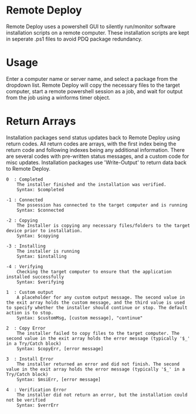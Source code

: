 # Remote Deploy
Remote Deploy uses a powershell GUI to silently run/monitor software installation scripts on a remote computer. These installation scripts are kept in seperate .ps1 files to avoid PDQ package redundancy.

# Usage
Enter a computer name or server name, and select a package from the dropdown list. Remote Deploy will copy the necessary files to the target computer, start a remote powershell session as a job, and wait for output from the job using a winforms timer object.

# Return Arrays
Installation packages send status updates back to Remote Deploy using return codes. All return codes are arrays, with the first index being the return code and following indexes being any additional information. There are several codes with pre-written status messages, and a custom code for misc updates. Installation packages use 'Write-Output' to return data back to Remote Deploy.

    0  : Completed
        The installer finished and the installation was verified.
        Syntax: $completed

    -1 : Connected
        The pssession has connected to the target computer and is running
        Syntax: $connected

    -2 : Copying
        The Installer is copying any necessary files/folders to the target device prior to installation.
        Syntax: $copying

    -3 : Installing
        The installer is running
        Syntax: $installing

    -4 : Verifying
        Checking the target computer to ensure that the application installed successfully
        Syntax: $verifying

    1  : Custom output
        A placeholder for any custom output message. The second value in the exit array holds the custom message, and the third value is used to specify whether the installer should continue or stop. The default action is to stop.
        Syntax: $customMsg, [custom message], "continue"

    2  : Copy Error
        The installer failed to copy files to the target computer. The second value in the exit array holds the error message (typically '$_' in a Try/Catch block)
        Syntax: $copyErr, [error message]

    3  : Install Error
        The installer returned an error and did not finish. The second value in the exit array holds the error message (typically '$_' in a Try/Catch block)
        Syntax: $msiErr, [error message]

    4  : Verification Error
        The installer did not return an error, but the installation could not be verified
        Syntax: $verrErr